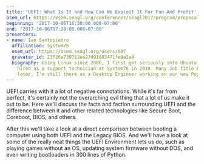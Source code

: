 ```yaml
---
title: 'UEFI: What Is It and How Can We Exploit It For Fun And Profit'
osem_url: https://osem.seagl.org/conferences/seagl2017/program/proposals/326
beginning: '2017-10-06T16:30:00.000-07:00'
end: '2017-10-06T17:20:00.000-07:00'
presenters:
- name: Ian Santopietro
  affiliation: System76
  osem_url: https://osem.seagl.org/users/607
  gravatar_id: 23f26a730712ee27d91883471fe9a1a4
  biography: Using Linux since 2006, I first got seriously into Ubuntu when I got
    hired as a support technician at System76 in 2010. Many Job title Adjustments
    later, I'm still there as a Desktop Engineer working on our new Pop_OS.
---
```


UEFI carries with it a lot of negative connotations. While it's far from perfect, it's certainly not the overarching evil thing that a lot of us make it out to be. Here we'll discuss the facts and faction surrounding UEFI and the difference between it and other related technologies like Secure Boot, Coreboot, BIOS, and others.

After this we'll take a look at a direct comparison between booting a computer using both UEFI and the Legacy BIOS. And we'll have a look at some of the really neat things the UEFI Environment lets us do, such as playing games without an OS, updating system firmware without DOS, and even writing bootloaders in 300 lines of Python.
